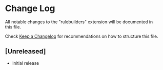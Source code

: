 # Change Log

All notable changes to the "rulebuilders" extension will be documented in this file.

Check [Keep a Changelog](http://keepachangelog.com/) for recommendations on how to structure this file.

## [Unreleased]

- Initial release